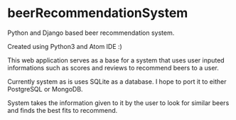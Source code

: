 # beerRecommendationSystem
Python and Django based beer recommendation system. 

Created using Python3 and Atom IDE :)

This web application serves as a base for a system that uses user inputed informations such as scores and reviews to recommend beers to a user.


Currently system as is uses SQLite as a database. I hope to port it to either PostgreSQL or MongoDB.


System takes the information given to it by the user to look for similar beers and finds the best fits to recommend. 


